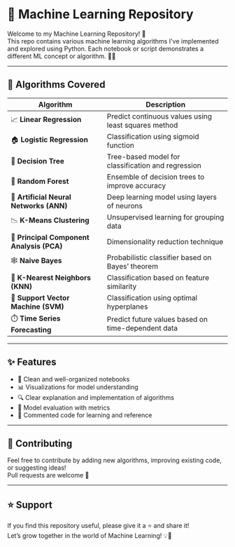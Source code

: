 # 🤖 Machine Learning Repository

Welcome to my Machine Learning Repository! 🚀  
This repo contains various machine learning algorithms I've implemented and explored using Python. Each notebook or script demonstrates a different ML concept or algorithm. 🧠📘

---

## 🧮 Algorithms Covered

| Algorithm | Description |
|-----------|-------------|
| 📈 **Linear Regression** | Predict continuous values using least squares method |
| 🏠 **Logistic Regression** | Classification using sigmoid function |
| 🌳 **Decision Tree** | Tree-based model for classification and regression |
| 🌲 **Random Forest** | Ensemble of decision trees to improve accuracy |
| 🧠 **Artificial Neural Networks (ANN)** | Deep learning model using layers of neurons |
| 📉 **K-Means Clustering** | Unsupervised learning for grouping data |
| 🧩 **Principal Component Analysis (PCA)** | Dimensionality reduction technique |
| 🕸️ **Naive Bayes** | Probabilistic classifier based on Bayes’ theorem |
| 🧮 **K-Nearest Neighbors (KNN)** | Classification based on feature similarity |
| 🐌 **Support Vector Machine (SVM)** | Classification using optimal hyperplanes |
| ⏱️ **Time Series Forecasting** | Predict future values based on time-dependent data |

---

## ✨ Features

- 📁 Clean and well-organized notebooks
- 📊 Visualizations for model understanding
- 🔍 Clear explanation and implementation of algorithms
- 🧪 Model evaluation with metrics
- 📝 Commented code for learning and reference

---

## 🙌 Contributing

Feel free to contribute by adding new algorithms, improving existing code, or suggesting ideas!  
Pull requests are welcome 🤝

---

## ⭐ Support

If you find this repository useful, please give it a ⭐ and share it!  
Let’s grow together in the world of Machine Learning! 💡💪
